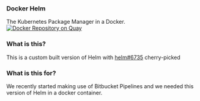 ### Docker Helm
The Kubernetes Package Manager in a Docker.  
[![Docker Repository on Quay](https://quay.io/repository/zenlab/helm/status "Docker Repository on Quay")](https://quay.io/repository/zenlab/helm)

### What is this?
This is a custom built version of Helm with [helm#6735](https://github.com/helm/helm/pull/6734) cherry-picked

### What is this for?
We recently started making use of Bitbucket Pipelines and we needed this version of Helm in a docker container.
